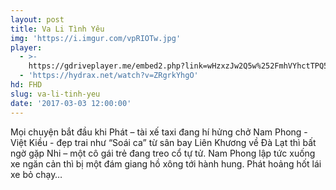 ```yaml
---
layout: post
title: Va Li Tình Yêu
img: 'https://i.imgur.com/vpRIOTw.jpg'
player:
  - >-
    https://gdriveplayer.me/embed2.php?link=wHzxzJw2Q5w%252FmhVYhctTPQ5D6Cd3U%252Bvc5h1sHa2P64fyP3YZHWn48SKq4DNRAExd3PbtSJ8zYJ7vZBFdPQdaIZxY8yZyzc4vp7UvP9UdagMGeR%252F%252BHwXZscIRhksukrTSqvup3pzBADwXErFP1i%252B2QJGcjr9MLhNoaLFjMgdQqw%252Fuc4i%252BsBxTArUR22zJaAOtghoWjEcVS1a1BdfIK0cyix
  - 'https://hydrax.net/watch?v=ZRgrkYhgO'
hd: FHD
slug: va-li-tinh-yeu
date: '2017-03-03 12:00:00'
---
```


Mọi chuyện bắt đầu khi Phát – tài xế taxi đang hí hửng chở Nam Phong - Việt Kiều - đẹp trai như “Soái ca” từ sân bay Liên Khương về Đà Lạt thì bất ngờ gặp Nhi – một cô gái trẻ đang treo cổ tự tử. Nam Phong lập tức xuống xe ngăn cản thì bị một đám giang hồ xông tới hành hung. Phát hoảng hốt lái xe bỏ chạy…
